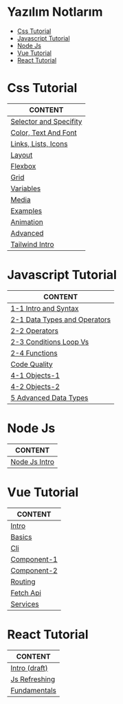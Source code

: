 <h1>Yazılım Notlarım</h1>

- [Css Tutorial](#css-tutorial)
- [Javascript Tutorial](#javascript-tutorial)
- [Node Js](#node-js)
- [Vue Tutorial](#vue-tutorial)
- [React Tutorial](#react-tutorial)


# Css Tutorial

CONTENT |
--- |
[Selector and Specifity](./web-css/css-intro-01-Selector-Specifity.md) |
[Color, Text And Font](./web-css/css-intro-02-Color-Text-Font.md) |
[Links, Lists, Icons](./web-css/css-intro-03-Links-Lists-Icons.md) |
[Layout](./web-css/css-intro-05-Layout.md) |
[Flexbox](./web-css/css-intro-06-Flexbox.md) |
[Grid](./web-css/css-intro-07-Grid.md) |
[Variables](./web-css/css-intro-08-Variables.md) |
[Media](./web-css/css-intro-09-media.md) |
[Examples](./web-css/css-intro-10-Examples.md) |
[Animation](./web-css/css-intro-11-Animation.md) |
[Advanced](./web-css/css-intro-12-Advanced.md) |
[Tailwind Intro](./web-css/css-tailwind-intro.md) |

# Javascript Tutorial

CONTENT |
--- |
[1-1 Intro and Syntax](./web-javascript/js-intro-1-1-intro-and-syntax.md) |
[2-1 Data Types and Operators](./web-javascript/js-intro-2-1-data-types.md) |
[2-2 Operators](./web-javascript/js-intro-2-2-operators.md) |
[2-3 Conditions Loop Vs](./web-javascript/js-intro-2-3-if-and-loops.md) |
[2-4 Functions](./web-javascript/js-intro-2-js-intro-2-js-intro-2-4-functions.md) |
[Code Quality](./web-javascript/js-intro-3-code-quality.md) |
[4-1 Objects-1](./web-javascript/js-intro-4-objects-1.md) |
[4-2 Objects-2](./web-javascript/js-intro-4-objects-2.md) |
[5 Advanced Data Types](./web-javascript/js-intro-5-advanced-data-types.md) |

# Node Js

CONTENT |
--- |
[Node Js Intro](./web-javascript/node-js-intro.md) |


# Vue Tutorial

CONTENT |
--- |
[Intro](./vue/js-vue-1-1-intro.md) |
[Basics](./vue/js-vue-1-2-basics.md) |
[Cli](./vue/js-vue-2-cli.md) |
[Component-1](./vue/js-vue-3-component-1.md) |
[Component-2](./vue/js-vue-3-component-2.md) |
[Routing](./vue/js-vue-5-Routing.md) |
[Fetch Api](./vue/js-vue-6-Fetch-Api.md) |
[Services](./vue/js-vue-7-Services.md) |


# React Tutorial

CONTENT |
--- |
[Intro (draft)](./react/react-1-Intro.md) |
[Js Refreshing](./react/react-2-Js-Refreshing.md) |
[Fundamentals](./react/react-3-Fundamentals.md) |